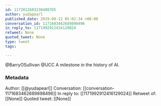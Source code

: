 ```yaml
---
id: 1172012603230408705
author: yudapearl
published_date: 2019-09-12 05:02:34 +00:00
conversation_id: 1171683462689898496
in_reply_to: 1171992912416129024
retweet: None
quoted_tweet: None
type: tweet
tags:

---
```


@BarryOSullivan @UCC A milestone in the history of AI.

### Metadata

Author: [[@yudapearl]]
Conversation: [[conversation-1171683462689898496]]
In reply to: [[1171992912416129024]]
Retweet of: [[None]]
Quoted tweet: [[None]]
